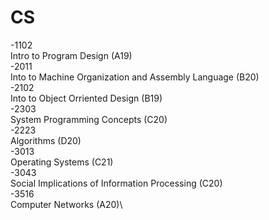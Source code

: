 # CS

-1102\
  Intro to Program Design (A19)\
-2011\
  Into to Machine Organization and Assembly Language (B20)\
 -2102\
  Into to Object Orriented Design (B19)\
 -2303\
  System Programming Concepts (C20)\
 -2223\
  Algorithms (D20)\
 -3013\
  Operating Systems (C21)\
 -3043\
  Social Implications of Information Processing (C20)\
 -3516\
  Computer Networks (A20)\
